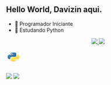 ## Hello World, Davizin aqui.

- 🌲 Programador Iniciante
- 🐍 Estudando Python
<div align="center">
  <a href="https://github.com/davizinscripts">
  <img height="180em" src="https://github-readme-stats.vercel.app/api?username=davizinscripts&show_icons=false&theme=highcontrast&include_all_commits=true&count_private=true"/>
  <img height="180em" src="https://github-readme-stats.vercel.app/api/top-langs/?username=davizinscripts&layout=compact&langs_count=7&theme=highcontrast"/>
</div>
<div style="display: inline_block"><br>
  <img align="center" alt="Rafa-Python" height="30" width="40" src="https://raw.githubusercontent.com/devicons/devicon/master/icons/python/python-original.svg">
</div>
   
  ##
  
<div>
    <a href="https://www.youtube.com/channel/UChYyMjgRKZyKKipUu1eSycg" target="_blank"><img src="https://img.shields.io/badge/YouTube-FF0000?style=for-the-badge&logo=youtube&logoColor=white" target="_blank"></a>
  <a href = "mailto:davimatheus.santos.carreteiro@gmail.com"><img src="https://img.shields.io/badge/-Gmail-%23333?style=for-the-badge&logo=gmail&logoColor=white" target="_blank"></a>
  
</div>  
